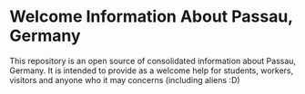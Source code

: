 # Welcome Information About Passau, Germany
This repository is an open source of consolidated information about Passau, Germany. It is intended to provide as a welcome help for students, workers, visitors and anyone who it may concerns (including aliens :D)
